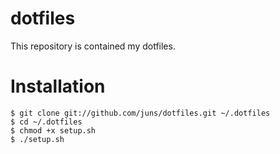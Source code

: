 # dotfiles

This repository is contained my dotfiles.

# Installation

```console
$ git clone git://github.com/juns/dotfiles.git ~/.dotfiles
$ cd ~/.dotfiles
$ chmod +x setup.sh
$ ./setup.sh
```

